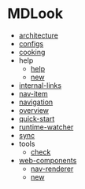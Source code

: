 # MDLook

- [architecture](docs/architecture.md)
- [configs](docs/configs.md)
- [cooking](docs/cooking.md)
- <span>help</span>
  - [help](docs/help/help.md)
  - [new](docs/help/new.md)
- [internal-links](docs/internal-links.md)
- [nav-item](docs/nav-item.md)
- [navigation](docs/navigation.md)
- [overview](docs/overview.md)
- [quick-start](docs/quick-start.md)
- [runtime-watcher](docs/runtime-watcher.md)
- [sync](docs/sync.md)
- <span>tools</span>
  - [check](docs/tools/check.md)
- [web-components](docs/web-components.md)
  - [nav-renderer](docs/web-components/nav-renderer.md)
  - [new](docs/web-components/new.md)
